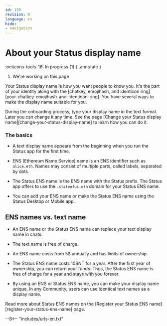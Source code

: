 ```yaml
---
id: 130
revision: 0
language: en
hide:
- navigation
---
```


# About your Status display name

:octicons-tools-16: In progress (1)
{ .annotate }

1. We're working on this page

Your Status display name is how you want people to know you. It's the part
of your identity along with the [chatkey, emojihash, and identicon ring]
[your-chatkey-emojihash-and-identicon-ring]. You have several ways to make
the display name suitable for you.

During the onboarding process, type your display name in the text format. Later
you can change it any time. See the page
[Change your Status display name][change-your-status-display-name]
to learn how you can do it.

### The basics

- A text display name appears from the beginning when you run the Status
  app for the first time.

- ENS (Ethereum Name Service) name is an ENS identifier such as `alice.eth`.
  Names may consist of multiple parts, called labels, separated by dots.

- The Status ENS name is the ENS name with the Status prefix. The Status app
  offers to use the `.stateofus.eth` domain for your Status ENS name.

- You can add your ENS name or make the Status ENS name using the Status
  Desktop or Mobile app.

## ENS names vs. text name

- An ENS name or the Status ENS name can replace your text display name in
  chats.

- The text name is free of charge.

- An ENS name costs from 5$ annually and has limits of ownership.

- The Status ENS name costs 10SNT for a year. After the first year of
  ownership, you can return your funds. Thus, the Status ENS name is free
  of charge for a year and stays with you forever.

- By using an ENS or Status ENS name, you can make your display name unique. 
  In any Community, users can use identical text names as a display name.

Read more about Status ENS names on the [Register your Status ENS name]
[register-your-status-ens-name] page.

<!---
### Limitations of the text display name

There are a few simple rules for the Display name:

- You can use only letters, numbers, underscores, and hyphens.
- Usernames ending with `_eth` and `-eth` aren't allowed.
- A display name can't be more than 24 characters long.
--->


--8<-- "includes/urls-en.txt"

